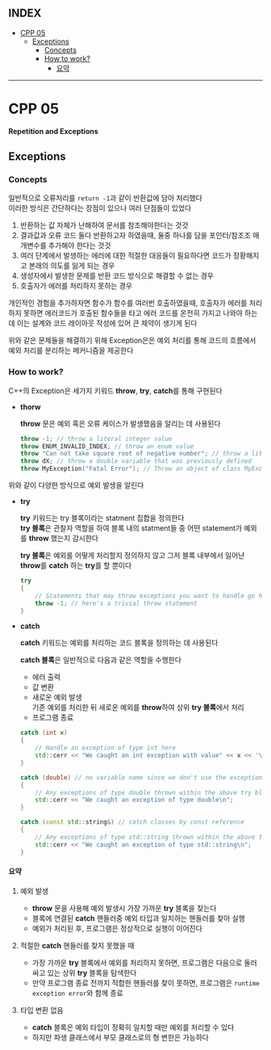 ## INDEX

- [CPP 05](#cpp-05)
	- [Exceptions](#exceptions)
		- [Concepts](#concepts)
		- [How to work?](#how-to-work)
			- [요약](#요약)

---
# CPP 05

**Repetition and Exceptions**

## Exceptions

### Concepts

일반적으로 오류처리를 `return -1`과 같이 반환값에 담아 처리했다    
이러한 방식은 간단하다는 장점이 있으나 여러 단점들이 있었다   
1. 반환하는 값 자체가 난해하여 문서를 참조해야한다는 것것    
2. 결과값과 오류 코드 둘다 반환하고자 하였을때, 둘중 하나를 담을 포인터/참조조 매개변수를 추가해야 한다는 것것   
3. 여러 단계에서 발생하는 에러에 대한 적절한 대응들이 필요하다면 코드가 장황해지고 본래의 의도를 잃게 되는 경우   
4. 생성자에서 발생한 문제를 반환 코드 방식으로 해결할 수 없는 경우    
5. 호출자가 에러를 처리하지 못하는 경우   

개인적인 경험을 추가하자면 함수가 함수를 여러번 호출하였을때, 호출자가 에러를 처리하지 못하면 에러코드가 호출된 함수들을 타고 에러 코드를 온전히 가지고 나와야 하는데 이는 설계와 코드 레이아웃 작성에 있어 큰 제약이 생기게 된다   

위와 같은 문제들을 해결하기 위해 Exception은은 예외 처리를 통해 코드의 흐름에서 예외 처리를 분리하는 메커니즘을 제공한다   

### How to work?

C++의 Exception은 세가지 키워드 **throw**, **try**, **catch**를 통해 구현된다   

- **thorw**   
	
	**throw** 문은 예외 혹은 오류 케이스가 발생했음을 알리는 데 사용된다   

	```c++
	throw -1; // throw a literal integer value
	throw ENUM_INVALID_INDEX; // throw an enum value
	throw "Can not take square root of negative number"; // throw a literal C-style (const char*) string
	throw dX; // throw a double variable that was previously defined
	throw MyException("Fatal Error"); // Throw an object of class MyException
	```


위와 같이 다양한 방식으로 예외 발생을 알린다   

- **try**   

	**try** 키워드는 try 블록이라는 statment 집합을 정의한다   
	**try 블록**은 관찰자 역할을 하여 블록 내의 statment들 중 어떤 statement가 예외를 **throw** 했는지 감시한다   
	
	**try 블록**은 예외를 어떻게 처리할지 정의하지 않고 그저 블록 내부에서 일어난 **throw**를 **catch** 하는 **try**를 할 뿐이다   

	```c++
	try
	{
		// Statements that may throw exceptions you want to handle go here
		throw -1; // here's a trivial throw statement
	}
	```


- **catch**   

	**catch** 키워드는 예외를 처리하는 코드 블록을 정의하는 데 사용된다   

	**catch 블록**은 일반적으로 다음과 같은 역할을 수행한다   
	- 에러 출력   
	- 값 변환   
	- 새로운 예외 발생   
		기존 예외를 처리한 뒤 새로운 예외를 **throw**하여 상위 **try 블록**에서 처리   
	- 프로그램 종료   

	```c++
	catch (int x)
	{
		// Handle an exception of type int here
		std::cerr << "We caught an int exception with value" << x << '\n';
	}

	catch (double) // no variable name since we don't use the exception itself in the catch block below
    {
        // Any exceptions of type double thrown within the above try block get sent here
        std::cerr << "We caught an exception of type double\n";
    }

	catch (const std::string&) // catch classes by const reference
    {
        // Any exceptions of type std::string thrown within the above try block get sent here
        std::cerr << "We caught an exception of type std::string\n";
    }
	```

#### 요약

1. 예외 발생
	- **throw** 문을 사용해 예외 발생시 가장 가까운 **try** 블록을 찾는다   
	- 블록에 연결된 **catch** 핸들러중 예외 타입과 일치하는 핸들러를 찾아 실행    
	- 예외가 처리된 후, 프로그램은 정상적으로 실행이 이어진다   

2. 적절한 **catch** 핸들러를 찾지 못했을 때    
	- 가장 가까운 **try** 블록에서 예외를 처리하지 못하면, 프로그램은 다음으로 둘러싸고 있는 상위 **try** 블록을 탐색한다   
	- 만약 프로그램 종료 전까지 적합한 핸들러를 찾이 못하면, 프로그램은 `runtime exception error`와 함께 종료   

3. 타입 변환 없음
	- **catch** 블록은 예외 타입이 정확히 일치할 때만 예외를 처리할 수 있다   
	- 하지만 파생 클래스에서 부모 클래스로의 형 변한은 가능하다   





